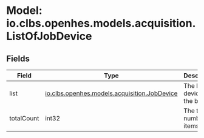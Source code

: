 # Model: io.clbs.openhes.models.acquisition.ListOfJobDevice

## Fields

| Field | Type | Description |
| --- | --- | --- |
| list | [io.clbs.openhes.models.acquisition.JobDevice](model-io-clbs-openhes-models-acquisition-jobdevice.md) | The list of devices in the bulk. |
| totalCount | int32 | The total number of items. |

